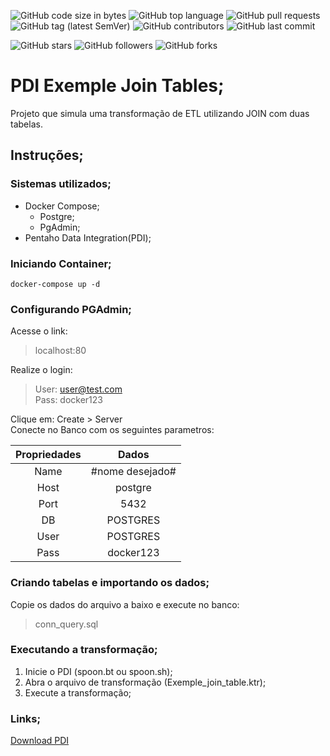 ![GitHub code size in bytes](https://img.shields.io/github/languages/code-size/rauanisanfelice/PDI-exemple-join-tables.svg)
![GitHub top language](https://img.shields.io/github/languages/top/rauanisanfelice/PDI-exemple-join-tables.svg)
![GitHub pull requests](https://img.shields.io/github/issues-pr/rauanisanfelice/PDI-exemple-join-tables.svg)
![GitHub tag (latest SemVer)](https://img.shields.io/github/tag/rauanisanfelice/PDI-exemple-join-tables.svg)
![GitHub contributors](https://img.shields.io/github/contributors/rauanisanfelice/PDI-exemple-join-tables.svg)
![GitHub last commit](https://img.shields.io/github/last-commit/rauanisanfelice/PDI-exemple-join-tables.svg)

![GitHub stars](https://img.shields.io/github/stars/rauanisanfelice/PDI-exemple-join-tables.svg?style=social)
![GitHub followers](https://img.shields.io/github/followers/rauanisanfelice.svg?style=social)
![GitHub forks](https://img.shields.io/github/forks/rauanisanfelice/PDI-exemple-join-tables.svg?style=social)


# PDI Exemple Join Tables;

Projeto que simula uma transformação de ETL utilizando JOIN com duas tabelas.

## Instruções;

### Sistemas utilizados;
- Docker Compose;
  - Postgre;
  - PgAdmin;
- Pentaho Data Integration(PDI);


### Iniciando Container;
```console
docker-compose up -d
```

### Configurando PGAdmin;

Acesse o link:
>localhost:80

Realize o login:
>User: user@test.com  
>Pass: docker123

Clique em: Create > Server  
Conecte no Banco com os seguintes parametros:  

| Propriedades | Dados |
|:----------:|:-------------:|
| Name | #nome desejado# |
| Host | postgre |
| Port | 5432 |
| DB | POSTGRES |
| User | POSTGRES |
| Pass | docker123 |


### Criando tabelas e importando os dados;
Copie os dados do arquivo a baixo e execute no banco:
> conn_query.sql

### Executando a transformação;

1. Inicie o PDI (spoon.bt ou spoon.sh);
2. Abra o arquivo de transformação (Exemple_join_table.ktr);
3. Execute a transformação;

### Links;

[Download PDI](https://sourceforge.net/projects/pentaho/files/Data%20Integration/)